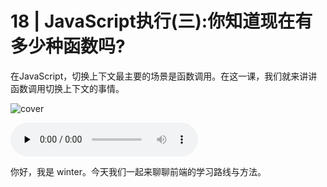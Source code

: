 # 18 | JavaScript执行(三):你知道现在有多少种函数吗?

在JavaScript，切换上下文最主要的场景是函数调用。在这一课，我们就来讲讲函数调用切换上下文的事情。

![cover](https://static001.geekbang.org/resource/image/b6/4f/b6d65b2f12646a9fd6b8cb2b020d754f.jpg)

<audio id="audio" controls="" preload="none">
    <source id="mp3" src="/mp3/18.mp3">
</audio>

你好，我是 winter。今天我们一起来聊聊前端的学习路线与方法。